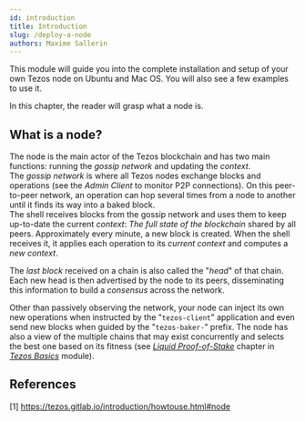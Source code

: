 ```yaml
---
id: introduction
title: Introduction
slug: /deploy-a-node
authors: Maxime Sallerin
---
```


This module will guide you into the complete installation and setup of your own Tezos node on Ubuntu and Mac OS. You will also see a few examples to use it.

In this chapter, the reader will grasp what a node is.

## What is a node?
The node is the main actor of the Tezos blockchain and has two main functions: running the *gossip network* and updating the *context*.  
The *gossip network* is where all Tezos nodes exchange blocks and operations (see the *Admin Client* to monitor P2P connections). On this peer-to-peer network, an operation can hop several times from a node to another until it finds its way into a baked block.  
The shell receives blocks from the gossip network and uses them to keep up-to-date the current *context*: *The full state of the blockchain* shared by all peers. Approximately every minute, a new block is created. When the shell receives it, it applies each operation to its *current context* and computes a *new context*.

The *last block* received on a chain is also called the "*head*" of that chain. Each new head is then advertised by the node to its peers, disseminating this information to build a *consensus* across the network.

Other than passively observing the network, your node can inject its own new operations when instructed by the "`tezos-client`" application and even send new blocks when guided by the "`tezos-baker-`" prefix. The node has also a view of the multiple chains that may exist concurrently and selects the best one based on its fitness (see [*Liquid Proof-of-Stake*](/tezos-basics/liquid-proof-of-stake) chapter in [*Tezos Basics*](/tezos-basics/introduction) module).


## References

[1] https://tezos.gitlab.io/introduction/howtouse.html#node